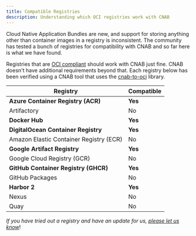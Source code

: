 ```yaml
---
title: Compatible Registries
description: Understanding which OCI registries work with CNAB 
---
```


Cloud Native Application Bundles are new, and support for storing anything
other than container images in a registry is inconsistent. The community has
tested a bunch of registries for compatibility with CNAB and so far here is what
we have found.

Registries that are [OCI compliant][oci-spec] should work with CNAB just fine. CNAB doesn't
have additional requirements beyond that. Each registry below has been verified
using a CNAB tool that uses the [cnab-to-oci] library.

| Registry | Compatible |
| -------- | --------------- |
| **Azure Container Registry (ACR)** | **Yes** |
| Artifactory | No |
| **Docker Hub** | **Yes** |
| **DigitalOcean Container Registry** | **Yes** |
| Amazon Elastic Container Registry (ECR) | No |
| **Google Artifact Registry** | **Yes** |
| Google Cloud Registry (GCR) | No | 
| **GitHub Container Registry (GHCR)** | **Yes** | 
| GitHub Packages | No |
| **Harbor 2** | **Yes** |
| Nexus | No |
| Quay | No |
 
 _If you have tried out a registry and have an update for us, [please
 let us know](https://github.com/cnabio/cnab.io/issues/new)_!
 
 [cnab-to-oci]: https://github.com/cnabio/cnab-to-oci
 [oci-spec]: https://github.com/opencontainers/distribution-spec/blob/master/spec.md
 